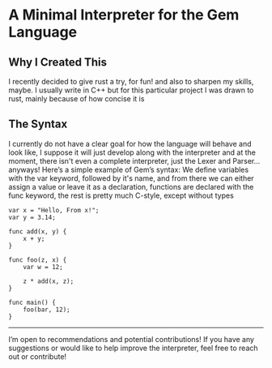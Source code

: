 # A Minimal Interpreter for the Gem Language

## Why I Created This

I recently decided to give rust a try, for fun! and also to sharpen my skills, maybe. I usually write in C++ but for this particular project I was drawn to rust, mainly because of how concise it is 

## The Syntax

I currently do not have a clear goal for how the language will behave and look like, I suppose it will just develop along with the interpreter and at the moment, there isn't even a complete
 interpreter, just the Lexer and Parser... anyways! 
Here’s a simple example of Gem’s syntax: We define variables with the var keyword, followed by it's name, and from there we can either assign a value or leave it as a declaration, functions are declared with the func keyword, the rest is pretty much
 C-style, except without types

```gem
var x = "Hello, From x!";
var y = 3.14;

func add(x, y) {
    x + y;
}

func foo(z, x) {
    var w = 12;

    z * add(x, z);
}

func main() {
    foo(bar, 12);
}
```
___
I’m open to recommendations and potential contributions! If you have any suggestions or would like to help improve the interpreter, feel free to reach out or contribute!
